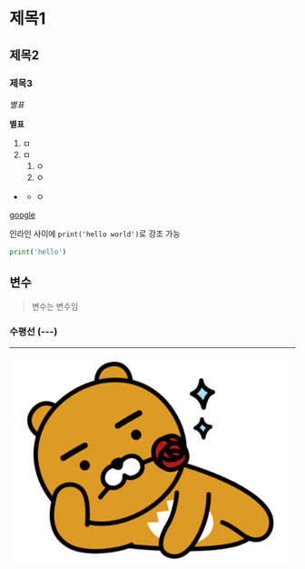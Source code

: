 # 제목1

## 제목2

### 제목3



*별표*

**별표**

1. ㅁ
2. ㅁ
   1. ㅇ
   2. ㅇ

- 
  - ㅇ

[google](www.google.com)



인라인 사이에 `print('hello world')`로 강조 가능

```python
print('hello')
```

## 변수

> 변수는 변수임



### 수평선 (---)

---



![라이언&#39; 제작자, BTS 캐릭터 만든다](md-images/1VE5F3W5WP_18.png)